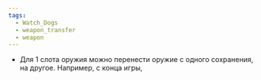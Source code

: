 ```yaml
---
tags:
  - Watch_Dogs
  - weapon_transfer
  - weapon
---
```

- Для 1 слота оружия можно перенести оружие с одного сохранения, на другое. Например, с конца игры, 